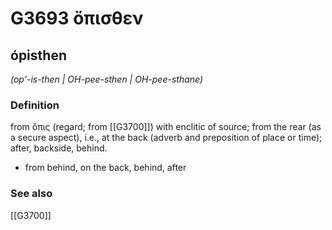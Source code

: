 # G3693 ὄπισθεν

## ópisthen

_(op'-is-then | OH-pee-sthen | OH-pee-sthane)_

### Definition

from ὄπις (regard; from [[G3700]]) with enclitic of source; from the rear (as a secure aspect), i.e., at the back (adverb and preposition of place or time); after, backside, behind.

- from behind, on the back, behind, after

### See also

[[G3700]]


